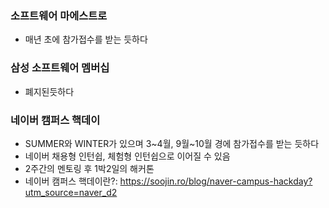 ### 소프트웨어 마에스트로
* 매년 초에 참가접수를 받는 듯하다

### 삼성 소프트웨어 멤버십
* 폐지된듯하다

### 네이버 캠퍼스 핵데이
* SUMMER와 WINTER가 있으며 3~4월, 9월~10월 경에 참가접수를 받는 듯하다
* 네이버 채용형 인턴쉽, 체험형 인턴쉽으로 이어질 수 있음
* 2주간의 멘토링 후 1박2일의 해커톤
* 네이버 캠퍼스 핵데이란?: https://soojin.ro/blog/naver-campus-hackday?utm_source=naver_d2
